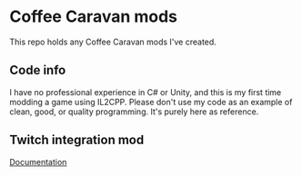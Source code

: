 # Coffee Caravan mods

This repo holds any Coffee Caravan mods I've created.

## Code info

I have no professional experience in C# or Unity, and this is my first time modding a game using IL2CPP.
Please don't use my code as an example of clean, good, or quality programming. It's purely here as reference.

## Twitch integration mod

[Documentation](Twitch/readme.md)